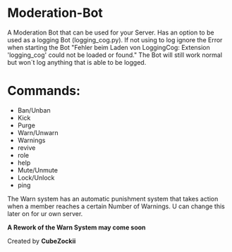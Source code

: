 # Moderation-Bot

A Moderation Bot that can be used for your Server.
Has an option to be used as a logging Bot (logging_cog.py). If not using to log ignore the Error when starting the Bot "Fehler beim Laden von LoggingCog: Extension 'logging_cog' could not be loaded or found." The Bot will still work normal but won´t log anything that is able to be logged.

# Commands: 

- Ban/Unban
- Kick
- Purge
- Warn/Unwarn
- Warnings
- revive
- role
- help
- Mute/Unmute
- Lock/Unlock
- ping 

The Warn system has an automatic punishment system that takes action when a member reaches a certain Number of Warnings. U can change this later on for ur own server.

**A Rework of the Warn System may come soon**

Created by **CubeZockii**
